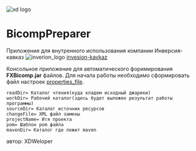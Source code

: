 ![xd logo](https://pbs.twimg.com/profile_images/378800000361553610/780500fb045ecc4194640f24a84d3e95_bigger.png)  
# BicompPreparer
Приложение для внутренного использования компании Инверсия-кавказ
![inverion_logo](https://inversion-kavkaz.ru/images/logo_may.png)
[invesion-kavkaz](https://inversion-kavkaz.ru/)

Консольное приложение для автоматического форимирования **FXBicomp.jar** файлов.
Для начала работы необходимо сформировать файл настроек [properties_file](./FXbicom.properties).

````
readDir= Каталог чтения(куда кладем исходный джарики)
workDir= Рабочий каталог(здесь будет выложен результат работы программы)
sourceDir= Каталог источник ресурсов
changeFile= XML файл замены
projectName= Итя проекта
pom= Шаблон pom файла
mavenDir= Каталог где лежит maven
````

автор: XDWeloper

